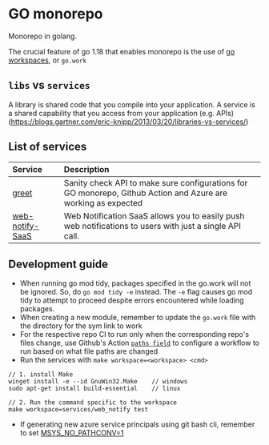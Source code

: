 # GO monorepo
Monorepo in golang. 

The crucial feature of go 1.18 that enables monorepo is the use of [go workspaces](https://go.dev/doc/tutorial/workspaces), or `go.work`

## `libs` vs `services`
A library is shared code that you compile into your application. A service is a shared capability that you access from your application (e.g. APIs) (https://blogs.gartner.com/eric-knipp/2013/03/20/libraries-vs-services/)

## List of services
| Service                                          | Description                                                                                                   |
| :----------------------------------------------- | :------------------------------------------------------------------------------------------------------------ |
| [greet](services/greet/README.md)                | Sanity check API to make sure configurations for GO monorepo, Github Action and Azure are working as expected |
| [web-notify-SaaS](services/web_notify/README.md) | Web Notification SaaS allows you to easily push web notifications to users with just a single API call.       |

## Development guide
- When running go mod tidy, packages specified in the go.work will not be ignored. So, do `go mod tidy -e` instead. The `-e` flag causes go mod tidy to attempt to proceed despite errors encountered while loading packages.
- When creating a new module, remember to update the `go.work` file with the directory for the sym link to work
- For the respective repo CI to run only when the corresponding repo's files change, use Github's Action [`paths field`](https://docs.github.com/en/actions/using-workflows/workflow-syntax-for-github-actions#onpushpull_requestpull_request_targetpathspaths-ignore) to configure a workflow to run based on what file paths are changed
- Run the services with `make workspace=<workspace> <cmd>`
```
// 1. install Make
winget install -e --id GnuWin32.Make    // windows
sudo apt-get install build-essential    // linux

// 2. Run the command specific to the workspace
make workspace=services/web_notify test
```
- If generating new azure service principals using git bash cli, remember to set [MSYS_NO_PATHCONV=1](https://github.com/Azure/azure-cli/issues/16317#issuecomment-768755622)